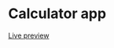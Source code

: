 # Calculator app

[Live preview](http://htmlpreview.github.io/?https://github.com/mart-in-a-jar/calculator/blob/main/index.html)
